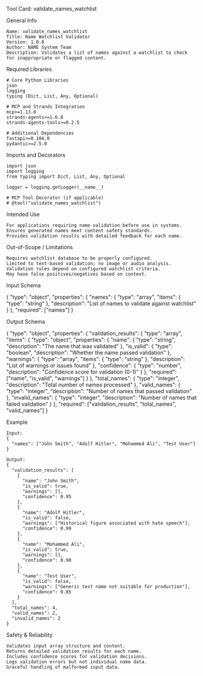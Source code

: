 Tool Card: validate_names_watchlist

General Info

    Name: validate_names_watchlist
    Title: Name Watchlist Validator
    Version: 1.0.0
    Author: NAME System Team
    Description: Validates a list of names against a watchlist to check for inappropriate or flagged content.

Required Libraries

    # Core Python Libraries
    json
    logging
    typing (Dict, List, Any, Optional)

    # MCP and Strands Integration
    mcp>=1.13.0
    strands-agents>=1.6.0
    strands-agents-tools>=0.2.5

    # Additional Dependencies
    fastapi>=0.104.0
    pydantic>=2.5.0

Imports and Decorators

    import json
    import logging
    from typing import Dict, List, Any, Optional

    logger = logging.getLogger(__name__)

    # MCP Tool Decorator (if applicable)
    # @tool("validate_names_watchlist")

Intended Use

    For applications requiring name validation before use in systems.
    Ensures generated names meet content safety standards.
    Provides validation results with detailed feedback for each name.

Out-of-Scope / Limitations

    Requires watchlist database to be properly configured.
    Limited to text-based validation; no image or audio analysis.
    Validation rules depend on configured watchlist criteria.
    May have false positives/negatives based on context.

Input Schema

{
  "type": "object",
  "properties": {
    "names": {
      "type": "array",
      "items": {
        "type": "string"
      },
      "description": "List of names to validate against watchlist"
    }
  },
  "required": ["names"]
}

Output Schema

{
  "type": "object",
  "properties": {
    "validation_results": {
      "type": "array",
      "items": {
        "type": "object",
        "properties": {
          "name": {
            "type": "string",
            "description": "The name that was validated"
          },
          "is_valid": {
            "type": "boolean",
            "description": "Whether the name passed validation"
          },
          "warnings": {
            "type": "array",
            "items": {
              "type": "string"
            },
            "description": "List of warnings or issues found"
          },
          "confidence": {
            "type": "number",
            "description": "Confidence score for validation (0-1)"
          }
        },
        "required": ["name", "is_valid", "warnings"]
      }
    },
    "total_names": {
      "type": "integer",
      "description": "Total number of names processed"
    },
    "valid_names": {
      "type": "integer", 
      "description": "Number of names that passed validation"
    },
    "invalid_names": {
      "type": "integer",
      "description": "Number of names that failed validation"
    }
  },
  "required": ["validation_results", "total_names", "valid_names"]
}

Example

    Input:
    {
      "names": ["John Smith", "Adolf Hitler", "Mohammed Ali", "Test User"]
    }
    
    Output:
    {
      "validation_results": [
        {
          "name": "John Smith",
          "is_valid": true,
          "warnings": [],
          "confidence": 0.95
        },
        {
          "name": "Adolf Hitler",
          "is_valid": false,
          "warnings": ["Historical figure associated with hate speech"],
          "confidence": 0.99
        },
        {
          "name": "Mohammed Ali",
          "is_valid": true,
          "warnings": [],
          "confidence": 0.90
        },
        {
          "name": "Test User",
          "is_valid": false,
          "warnings": ["Generic test name not suitable for production"],
          "confidence": 0.85
        }
      ],
      "total_names": 4,
      "valid_names": 2,
      "invalid_names": 2
    }

Safety & Reliability

    Validates input array structure and content.
    Returns detailed validation results for each name.
    Includes confidence scores for validation decisions.
    Logs validation errors but not individual name data.
    Graceful handling of malformed input data.
